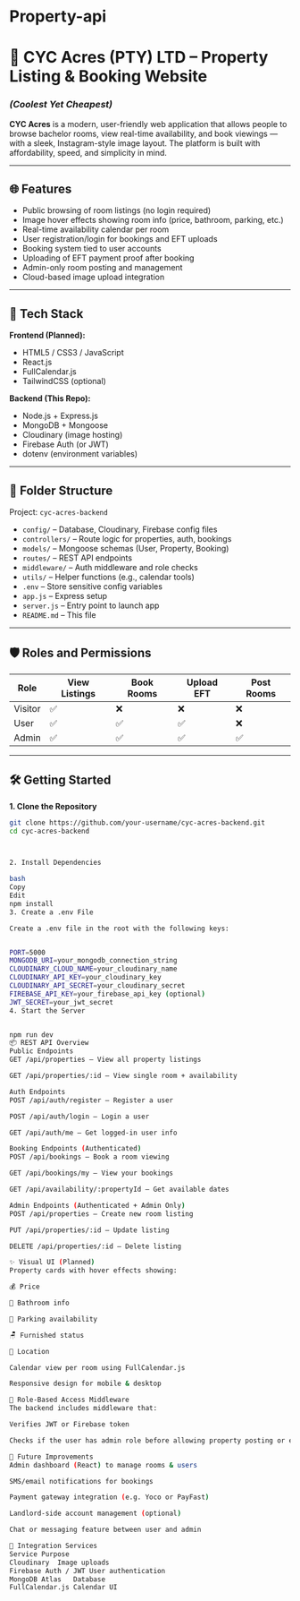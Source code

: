 # Property-api
# 🏡 CYC Acres (PTY) LTD – Property Listing & Booking Website  
### *(Coolest Yet Cheapest)*

**CYC Acres** is a modern, user-friendly web application that allows people to browse bachelor rooms, view real-time availability, and book viewings — with a sleek, Instagram-style image layout. The platform is built with affordability, speed, and simplicity in mind.

---

## 🌐 Features

- Public browsing of room listings (no login required)
- Image hover effects showing room info (price, bathroom, parking, etc.)
- Real-time availability calendar per room
- User registration/login for bookings and EFT uploads
- Booking system tied to user accounts
- Uploading of EFT payment proof after booking
- Admin-only room posting and management
- Cloud-based image upload integration

---

## 🚀 Tech Stack

**Frontend (Planned):**
- HTML5 / CSS3 / JavaScript
- React.js
- FullCalendar.js
- TailwindCSS (optional)

**Backend (This Repo):**
- Node.js + Express.js
- MongoDB + Mongoose
- Cloudinary (image hosting)
- Firebase Auth (or JWT)
- dotenv (environment variables)

---

## 📁 Folder Structure

Project: `cyc-acres-backend`

- `config/` – Database, Cloudinary, Firebase config files  
- `controllers/` – Route logic for properties, auth, bookings  
- `models/` – Mongoose schemas (User, Property, Booking)  
- `routes/` – REST API endpoints  
- `middleware/` – Auth middleware and role checks  
- `utils/` – Helper functions (e.g., calendar tools)  
- `.env` – Store sensitive config variables  
- `app.js` – Express setup  
- `server.js` – Entry point to launch app  
- `README.md` – This file

---

## 🛡️ Roles and Permissions

| Role     | View Listings | Book Rooms | Upload EFT | Post Rooms |
|----------|---------------|------------|------------|------------|
| Visitor  | ✅             | ❌         | ❌         | ❌         |
| User     | ✅             | ✅         | ✅         | ❌         |
| Admin    | ✅             | ✅         | ✅         | ✅         |

---

## 🛠️ Getting Started

**1. Clone the Repository**

```bash
git clone https://github.com/your-username/cyc-acres-backend.git
cd cyc-acres-backend



2. Install Dependencies

bash
Copy
Edit
npm install
3. Create a .env File

Create a .env file in the root with the following keys:


PORT=5000
MONGODB_URI=your_mongodb_connection_string
CLOUDINARY_CLOUD_NAME=your_cloudinary_name
CLOUDINARY_API_KEY=your_cloudinary_key
CLOUDINARY_API_SECRET=your_cloudinary_secret
FIREBASE_API_KEY=your_firebase_api_key (optional)
JWT_SECRET=your_jwt_secret
4. Start the Server


npm run dev
📦 REST API Overview
Public Endpoints
GET /api/properties – View all property listings

GET /api/properties/:id – View single room + availability

Auth Endpoints
POST /api/auth/register – Register a user

POST /api/auth/login – Login a user

GET /api/auth/me – Get logged-in user info

Booking Endpoints (Authenticated)
POST /api/bookings – Book a room viewing

GET /api/bookings/my – View your bookings

GET /api/availability/:propertyId – Get available dates

Admin Endpoints (Authenticated + Admin Only)
POST /api/properties – Create new room listing

PUT /api/properties/:id – Update listing

DELETE /api/properties/:id – Delete listing

✨ Visual UI (Planned)
Property cards with hover effects showing:

💰 Price

🛁 Bathroom info

🚗 Parking availability

🪑 Furnished status

📍 Location

Calendar view per room using FullCalendar.js

Responsive design for mobile & desktop

🔐 Role-Based Access Middleware
The backend includes middleware that:

Verifies JWT or Firebase token

Checks if the user has admin role before allowing property posting or editing

📌 Future Improvements
Admin dashboard (React) to manage rooms & users

SMS/email notifications for bookings

Payment gateway integration (e.g. Yoco or PayFast)

Landlord-side account management (optional)

Chat or messaging feature between user and admin

🧩 Integration Services
Service	Purpose
Cloudinary	Image uploads
Firebase Auth / JWT	User authentication
MongoDB Atlas	Database
FullCalendar.js	Calendar UI
